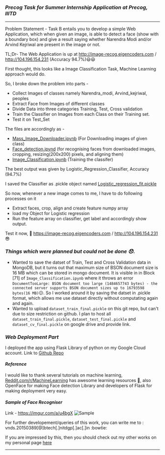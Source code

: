 ### _Precog Task for Summer Internship Application at Precog, IIITD_

---

Problem Statement - Task B entails you to develop a simple Web Application, which when given an image, is able to detect a face (show with a boundary box) and give a result saying whether Narendra Modi and/or Arvind Kejriwal are present in the image or not.

TL;Dr- The Web Application is up at http://image-recog.eigencoders.com / http://104.196.154.231 (Accuracy 94.7%):smiley::smiley:

First thought, this looks like a Image Classification Task, Machine Learning approach would do.

So, I broke down the problem into parts -

- Collect Images of classes namely Narendra_modi, Arvind_kejriwal, peoples
- Extract Face from Images of different classes
- Divide Data into three categories Training, Test, Cross validation
- Train the Classifier on Images from each Class on their Training set.
- Test it on Test_Set



The files are accordingly as -
- [Mass_Image_Downloader.ipynb](https://github.com/vishvanath45/Precog_Project/blob/master/face_detection/Mass_Image_Downloader.ipynb) (For Downloading images of given class)
- [Face_detection.ipynd](https://github.com/vishvanath45/Precog_Project/blob/master/face_detection/Face_detection.ipynb) (for recognising faces from downloaded images, cropping, resizing(200x200) pixels, and aligning them)
- [Image_Classification.ipynb](https://github.com/vishvanath45/Precog_Project/blob/master/face_detection/Image_Classification.ipynb) (Training the classifer)


The best output was given by Logistic_Regression_Classifier, Accuracy (94.7%)


I saved the Classifier as .pickle object named [Logistic_regression_fit.pickle](https://github.com/vishvanath45/Precog_Project/blob/master/face_detection/Logistic_regression_fit.pickle)


So now, whenever a new image comes to me, I have to do following processes on it 
- Extract faces, crop, align and create feature numpy array
- load my Object for Logistic regression 
- Run the feature array on classifier, get label and accordingly show output.


Test it now, :100: https://image-recog.eigencoders.com / http://104.196.154.231 :sunglasses:


### _Things which were planned but could not be done :disappointed:._
- Wanted to save the datset of Train, Test and Cross Validation data in MongoDB, but it turns out that maximum size of BSON document size is 16 MB which can be stored in  mongo document. It is visible in in Block [71] of `Image_Classification.ipynb` where it throws an error `DocumentTooLarge: BSON document too large (1484657743 bytes) - the connected server supports BSON document sizes up to 16793598 bytes(16 MB)`:confused:. So I worked around it by saving the datset in .pickle format, which allows me use dataset directly without computating again and again.
- Wanted to upload `dataset_train_final.pickle` on this git repo, but can't due to size restriction on github. I plan to host all `dataset_train_final.pickle`, `dataset_test_final.pickle` and `dataset_cv_final.pickle` on google drive and provide link.


### _Web Deployment Part_
I deployed the app using Flask Library of python on my Google Cloud account.
Link to [Github Repo](https://github.com/vishvanath45/WebApps)


#### _Reference_
I would like to thank several tutorials on machine learning, [Reddit.com/r/MachineLearning](https://reddit.com/r/machinelearning) has awesome learning resources :bow:, also OpenFace for making Face detection Library and developers of Flask for making deployment very easy.


#### _Sample of Face Recogniser_
Link - https://imgur.com/a/u4bgX
![Sample](https://i.imgur.com/NNU8kttr.png) 

For further developement/queries of this work, you can write me to : vnds.20150389[@]btech[.]nitdgp[.]ac[.]in :bowtie:

If you are impressed by this, then you should check out my other works on my personal page [here](https://vishvanath45.github.io)

---
